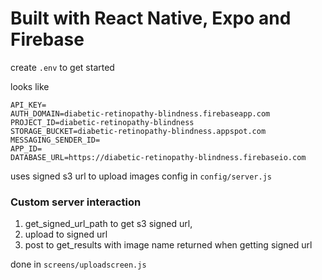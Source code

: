 # Built with React Native, Expo and Firebase

create `.env` to get started

looks like

```
API_KEY=
AUTH_DOMAIN=diabetic-retinopathy-blindness.firebaseapp.com
PROJECT_ID=diabetic-retinopathy-blindness
STORAGE_BUCKET=diabetic-retinopathy-blindness.appspot.com
MESSAGING_SENDER_ID=
APP_ID=
DATABASE_URL=https://diabetic-retinopathy-blindness.firebaseio.com
```

uses signed s3 url to upload images
config in `config/server.js`

### Custom server interaction

1. get_signed_url_path to get s3 signed url,
2. upload to signed url
3. post to get_results with image name returned when getting signed url

done in `screens/uploadscreen.js`
